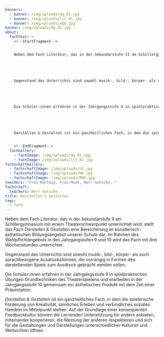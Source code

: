 ```yaml
---
banners:
  - banner: /img/uploads/dg_01.jpg
  - banner: /img/uploads/lit_01.jpg
  - banner: /img/uploads/ag6.jpg
banner: /img/uploads/dg_01.jpg
about:
  fachText: >-
    <!--StartFragment-->


    Neben dem Fach Literatur, das in der Sekundarstufe II am Schillergymnasium mit einem Theaterschwerpunkt unterrichtet wird, stellt das Fach Darstellen & Gestalten eine Bereicherung im künstlerisch-ästhetischen Bildungsangebot unserer Schule dar. Im Rahmen des Wahlpflichtangebots in den Jahrgangstufen 9 und 10 wird das Fach mit drei Wochenstunden unterrichtet. 


     


    Gegenstand des Unterrichts sind sowohl musik-, bild-, körper- als auch sprachbezogene Ausdrucksformen, die vorrangig in Formen des darstellenden Spiels zum Ausdruck gebracht werden sollen.  


     


    Die Schüler:innen erfahren in der Jahrgangsstufe 9 in spielpraktischen Übungen Grundtechniken des Theaterspielens und erarbeiten in der Jahrgangsstufe 10 gemeinsam ein ästhetisches Produkt mit dem Ziel einer Präsentation.  


     


    Darstellen & Gestalten ist ein ganzheitliches Fach, in dem die spielerische Förderung von Kreativität, sinnliches Erleben und verbindliches soziales Handeln im Mittelpunkt stehen. Auf der Grundlage einer konsequenten Feedbackkultur können die Lernenden Unterstützung für andere anbieten, miteinander kooperieren, die Meinung der anderen respektieren und sich für die Gestaltungen und Darstellungen unterschiedlicher Kulturen und Weltsichten öffnen. 


    <!--EndFragment-->
  fachGallery:
    - fachImage: /img/uploads/dg_01.jpg
    - fachImage: /img/uploads/lit_01.jpg
fachschaftGallery:
  - fachschaftImage: /img/uploads/GU.jpg
  - fachschaftImage: /img/uploads/HA.jpg
  - fachschaftImage: /img/uploads/MOE.jpg
teachers: "Frau Hartwig, Frau Moek, Herr Gutsche, "
fachschaft:
  teachers: Herr Gutsche
title: Darstellen & Gestalten
tags:
  - fach
---
```

Neben dem Fach *Literatur*, das in der Sekundarstufe II am Schillergymnasium mit einem Theaterschwerpunkt unterrichtet wird, stellt das Fach *Darstellen & Gestalten* eine Bereicherung im künstlerisch-ästhetischen Bildungsangebot unserer Schule dar. Im Rahmen des Wahlpflichtangebots in den Jahrgangstufen 9 und 10 wird das Fach mit drei Wochenstunden unterrichtet. 



 



Gegenstand des Unterrichts sind sowohl musik-, bild-, körper- als auch sprachbezogene Ausdrucksformen, die vorrangig in Formen des darstellenden Spiels zum Ausdruck gebracht werden sollen.  



 



Die Schüler:innen erfahren in der Jahrgangsstufe 9 in spielpraktischen Übungen Grundtechniken des Theaterspielens und erarbeiten in der Jahrgangsstufe 10 gemeinsam ein ästhetisches Produkt mit dem Ziel einer Präsentation.  



 



*Darstellen & Gestalten* ist ein ganzheitliches Fach, in dem die spielerische Förderung von Kreativität, sinnliches Erleben und verbindliches soziales Handeln im Mittelpunkt stehen. Auf der Grundlage einer konsequenten Feedbackkultur können die Lernenden Unterstützung für andere anbieten, miteinander kooperieren, die Meinung der anderen respektieren und sich für die Gestaltungen und Darstellungen unterschiedlicher Kulturen und Weltsichten öffnen.